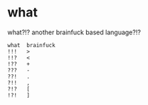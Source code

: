 # what
what?!? another brainfuck based language?!?

    what  brainfuck
    !!!   >
    !!?   <
    !??   +
    ???   -
    ??!   .
    ?!!   ,
    ?!?   [
    !?!   ]
